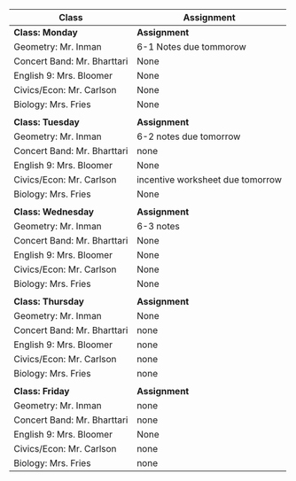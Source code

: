 |Class                        |Assignment                                                  |
|-----------------------------|------------------------------------------------------------|
|**Class: Monday**            |**Assignment**                                              |
| Geometry: Mr. Inman         | 6-1 Notes due tommorow                                     |
| Concert Band: Mr. Bharttari | None                                                       |
| English 9: Mrs. Bloomer     | None                                                       |
| Civics/Econ: Mr. Carlson    | None                                                       |
| Biology: Mrs. Fries         | None                                                       |
|                             |                                                            |
|**Class: Tuesday**           |**Assignment**                                              |
| Geometry: Mr. Inman         | 6-2 notes due tomorrow                                     |
| Concert Band: Mr. Bharttari | none                                                       |
| English 9: Mrs. Bloomer     | None                                                       |
| Civics/Econ: Mr. Carlson    | incentive worksheet due tomorrow                           |
| Biology: Mrs. Fries         | None                                                       |
|                             |                                                            |
|**Class: Wednesday**         |**Assignment**                                              |
| Geometry: Mr. Inman         | 6-3 notes                                                  |
| Concert Band: Mr. Bharttari | None                                                       |
| English 9: Mrs. Bloomer     | None                                                       |
| Civics/Econ: Mr. Carlson    | None                                                       |
| Biology: Mrs. Fries         | None                                                       |
|                             |                                                            |
|**Class: Thursday**          |**Assignment**                                              |
| Geometry: Mr. Inman         | None                                                       |
| Concert Band: Mr. Bharttari | none                                                       |
| English 9: Mrs. Bloomer     | none                                                       |
| Civics/Econ: Mr. Carlson    | none                                                       |
| Biology: Mrs. Fries         | none                                                       |
|                             |                                                            |
|**Class: Friday**            |**Assignment**                                              |
| Geometry: Mr. Inman         | none                             |
| Concert Band: Mr. Bharttari | none                                                                                      |
| English 9: Mrs. Bloomer     | None                                                       |
| Civics/Econ: Mr. Carlson    | none                                        |
| Biology: Mrs. Fries         | none                                                      |
